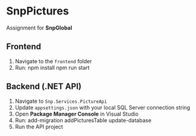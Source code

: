 # SnpPictures  
Assignment for **SnpGlobal**

## Frontend  
1. Navigate to the `frontend` folder  
2. Run: npm install
npm run start

## Backend (.NET API)  
1. Navigate to `Snp.Services.PictureApi`  
2. Update `appsettings.json` with your local SQL Server connection string  
3. Open **Package Manager Console** in Visual Studio  
4. Run: add-migration addPicturesTable
update-database
5. Run the API project  
